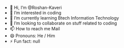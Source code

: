 - 👋 Hi, I’m @Roshan-Kaveri
- 👀 I’m interested in coding
- 🌱 I’m currently learning Btech Information Technology
- 💞️ I’m looking to collaborate on stuff related to coding
- 📫 How to reach me Mail
- 😄 Pronouns: He / Him
- ⚡ Fun fact: null

<!---
Roshan-Kaveri/Roshan-Kaveri is a ✨ special ✨ repository because its `README.md` (this file) appears on your GitHub profile.
You can click the Preview link to take a look at your changes.
--->
